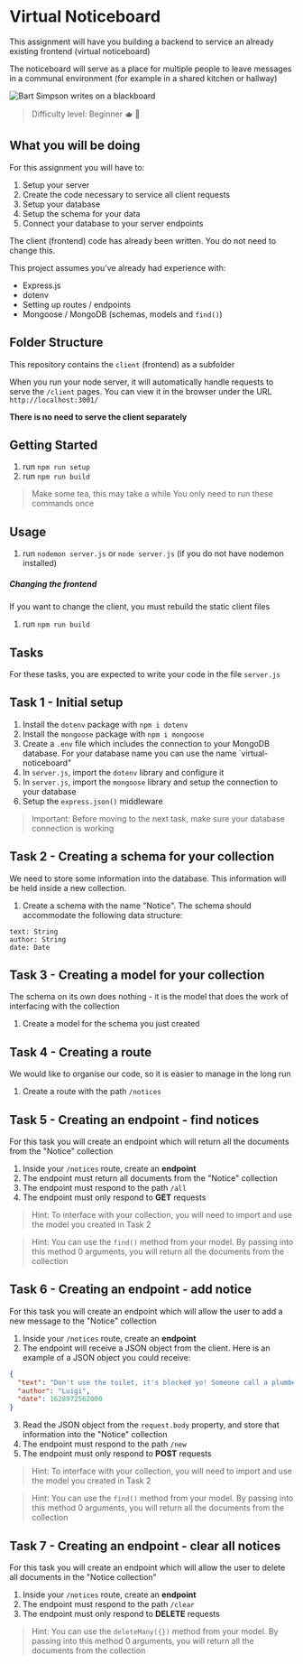 # Virtual Noticeboard

This assignment will have you building a backend to service an already existing frontend (virtual noticeboard)

The noticeboard will serve as a place for multiple people to leave messages in a communal environment (for example in a shared kitchen or hallway)

![Bart Simpson writes on a blackboard](https://media.giphy.com/media/3o6MboRuplc08qlxiE/giphy.gif)

> Difficulty level: Beginner 🫖 🍵

## What you will be doing

For this assignment you will have to:

1. Setup your server
2. Create the code necessary to service all client requests
3. Setup your database
4. Setup the schema for your data
5. Connect your database to your server endpoints

The client (frontend) code has already been written. You do not need to change this.

This project assumes you've already had experience with:

- Express.js
- dotenv
- Setting up routes / endpoints
- Mongoose / MongoDB (schemas, models and `find()`)

## Folder Structure

This repository contains the `client` (frontend) as a subfolder

When you run your node server, it will automatically handle requests to serve the `/client` pages. You can view it in the browser under the URL `http://localhost:3001/`

**There is no need to serve the client separately**

## Getting Started

1. run `npm run setup`
2. run `npm run build`

> Make some tea, this may take a while
> You only need to run these commands once

## Usage

1. run `nodemon server.js` or `node server.js` (if you do not have nodemon installed)

##### Changing the frontend

If you want to change the client, you must rebuild the static client files

1. run `npm run build`

## Tasks

For these tasks, you are expected to write your code in the file `server.js`

## Task 1 - Initial setup

1. Install the `dotenv` package with `npm i dotenv`
2. Install the `mongoose` package with `npm i mongoose`
3. Create a `.env` file which includes the connection to your MongoDB database. For your database name you can use the name `virtual-noticeboard"
4. In `server.js`, import the `dotenv` library and configure it
5. In `server.js`, import the `mongoose` library and setup the connection to your database
6. Setup the `express.json()` middleware

> Important: Before moving to the next task, make sure your database connection is working

## Task 2 - Creating a schema for your collection

We need to store some information into the database. This information will be held inside a new collection.

1. Create a schema with the name "Notice". The schema should accommodate the following data structure:

```text
text: String
author: String
date: Date
```

## Task 3 - Creating a model for your collection

The schema on its own does nothing - it is the model that does the work of interfacing with the collection

1. Create a model for the schema you just created

## Task 4 - Creating a route

We would like to organise our code, so it is easier to manage in the long run

1. Create a route with the path `/notices`

## Task 5 - Creating an endpoint - find notices

For this task you will create an endpoint which will return all the documents from the "Notice" collection

1. Inside your `/notices` route, create an **endpoint**
2. The endpoint must return all documents from the "Notice" collection
3. The endpoint must respond to the path `/all`
4. The endpoint must only respond to **GET** requests

> Hint: To interface with your collection, you will need to import and use the model you created in Task 2

> Hint: You can use the `find()` method from your model. By passing into this method 0 arguments, you will return all the documents from the collection

## Task 6 - Creating an endpoint - add notice

For this task you will create an endpoint which will allow the user to add a new message to the "Notice" collection

1. Inside your `/notices` route, create an **endpoint**
2. The endpoint will receive a JSON object from the client. Here is an example of a JSON object you could receive:
```json
{
  "text": "Don't use the toilet, it's blocked yo! Someone call a plumber",
  "author": "Luigi",
  "date": 1628972562000
}
```
3. Read the JSON object from the `request.body` property, and store that information into the "Notice" collection
4. The endpoint must respond to the path `/new`
5. The endpoint must only respond to **POST** requests

> Hint: To interface with your collection, you will need to import and use the model you created in Task 2

> Hint: You can use the `find()` method from your model. By passing into this method 0 arguments, you will return all the documents from the collection

## Task 7 - Creating an endpoint - clear all notices

For this task you will create an endpoint which will allow the user to delete all documents in the "Notice collection"

1. Inside your `/notices` route, create an **endpoint**
2. The endpoint must respond to the path `/clear`
3. The endpoint must only respond to **DELETE** requests

> Hint: You can use the `deleteMany({})` method from your model. By passing into this method 0 arguments, you will return all the documents from the collection
